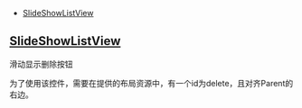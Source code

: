 
- [SlideShowListView](#SlideShowListView)

## <a href="#SlideShowListView">SlideShowListView</a>

滑动显示删除按钮

为了使用该控件，需要在提供的布局资源中，有一个id为delete，且对齐Parent的右边。